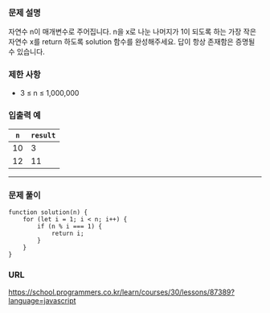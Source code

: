 ### 문제 설명
자연수 n이 매개변수로 주어집니다. n을 x로 나눈 나머지가 1이 되도록 하는 가장 작은 자연수 x를 return 하도록 solution 함수를 완성해주세요. 답이 항상 존재함은 증명될 수 있습니다.

### 제한 사항
- 3 ≤ n ≤ 1,000,000

### 입출력 예
| `n`  | `result` |
| ------------- | ------------- |
| 10  | 3  |
| 12  | 11  |

---

### 문제 풀이
```
function solution(n) {    
    for (let i = 1; i < n; i++) {
        if (n % i === 1) {
            return i;
        }
    }
}
```

### URL
https://school.programmers.co.kr/learn/courses/30/lessons/87389?language=javascript